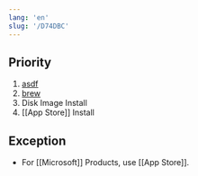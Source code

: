 ```yaml
---
lang: 'en'
slug: '/D74DBC'
---
```


## Priority

1. [asdf](https://asdf-vm.com/)
2. [brew](https://brew.sh)
3. Disk Image Install
4. [[App Store]] Install

## Exception

- For [[Microsoft]] Products, use [[App Store]].
